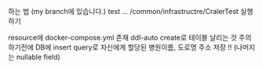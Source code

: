 하는 법 (my branch에 있습니다.) test ... /common/infrastructre/CralerTest 실행하기

resource에 docker-compose.yml 존재 ddl-auto create로 테이블 날리는 것 주의 하기전에 DB에 insert query로 자신에게 할당된 병원이름, 도로명 주소 저장 !! (나머지는 nullable field)
